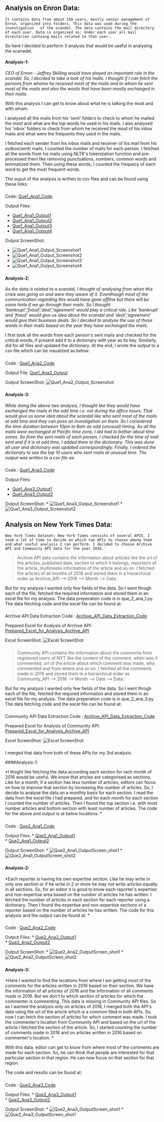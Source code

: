 ## Analysis on Enron Data:

```ENRON Dataset:
It contains data from about 150 users, mostly senior management of Enron, organized into folders. This data was used during the investigation   of the scandal. The data contains the mail directory of each user. Data is organised as: Under each user all mail directories containg mails related to that user. 
```

So here I decided to perform 3 analysis that would be useful in analysing the scanadal. 

#### Analysis-1:

*CEO of Enron - Jeffrey Skilling would have played an important role in the scandal. So, I decided to take a look of his mails. I thought if I can fetch the persons from whome he received most of the mails and to whom he sent most of the mails and also the words that have been mostly exchanged in their mails.*

With this analysis I can get to know about what he is talking the most and with whom.

I analysed all the mails from his 'sent' folders to check to whom he mailed the most and what are the top words he used in his mails.
I also analysed his 'inbox' folders to check from whom he received the most of his inbox mails and what were the frequents they used in the mails.

I fetched each sender from his inbox mails and receiver of his mail from his outbox(sent) mails. I counted the number of mails for each person.
I fetched all the words from his mails using NLTK's tokenization function and pre-processed them like removing punctuations, numbers, common words and lemmatized them. Then using these words, I counted the frequecy of each word to get the most frequent words.

The ouput of the analysis is written to csv files and can be found using these links:
#####
Code: [Que1_Ana1_Code](./Analysis%20on%20Enron%20Data/que_1_ana_1.ipynb)

Output Files:
  * [Que1_Ana1_Output1](./Analysis%20on%20Enron%20Data/ana_1/Analysis_1_Top10Receivers.xlsx)    
  * [Que1_Ana1_Output2](./Analysis%20on%20Enron%20Data/ana_1/Analysis_1_Top10_Outbox_Words.xlsx)
  * [Que1_Ana1_Output3](./Analysis%20on%20Enron%20Data/ana_1/Analysis_1_Top10Senders.xlsx)
  * [Que1_Ana1_Output4](./Analysis%20on%20Enron%20Data/ana_1/Analysis_1_Top10_Inbox_Words.xlsx)
    
    
Output ScreenShot: 
* ![Que1_Ana1_Output_Screenshot1](./Analysis%20on%20Enron%20Data/ana_1/Que-1_Ana-1_Output1.JPG)
* ![Que1_Ana1_Output_Screenshot2](./Analysis%20on%20Enron%20Data/ana_1/Que-1_Ana-1_Output2.JPG)
* ![Que1_Ana1_Output_Screenshot3](./Analysis%20on%20Enron%20Data/ana_1/Que-1_Ana-1_Output3.JPG)
* ![Que1_Ana1_Output_Screenshot4](./Analysis%20on%20Enron%20Data/ana_1/Que-1_Ana-1_Output4.JPG)

#####



#### Analysis-2:

*As the data is related to a scandal, I thought of analysing from when this crisis was going on and were they aware of it. Eventhough most of the communication regarding this would have gone offline but there will be some hints if we go through their mails. So I thought 'bankrupt','fraud','deal','ageement' would play a critical role. Like 'bankrupt' and 'fraud' would give us idea about the scandal and 'deal','agreement' would give their business deals. So I decided to analyse the use of these words in their mails based on the year they have exchanged the mails.*

I first took all the words from each person's sent mails and checked for the critical words; if present add it to a dictionary with year as its key. Similarly, did for all files and updated the dictionary. At the end, I wrote the output to a csv file which can be visualized as below:

#####
Code : [Que1_Ana2_Code](./Analysis%20on%20Enron%20Data/que_1_ana_2.ipynb)

Output File: [Que1_Ana2_Output](./Analysis%20on%20Enron%20Data/ana_2/Analysis_2_Critcal_Words_Yearwise.xlsx)    
    
Output ScreenShot: ![Que1_Ana2_Output_Screenshot](./Analysis%20on%20Enron%20Data/ana_2/Que-1_Ana-2.JPG)

#####

#### Analysis-3:

*While doing the above two analysis, I thought like they would have exchanged the mails in the odd time i.e. not during the office hours. That would give us some idea about the scandal like who sent most of the mails at odd time and they can pose an investigation on them. So I considered the time duration between 10pm to 6am as odd (unusual) timing. As all the mails were exchanged at Pacific time zone, I did had to bother about time zones. So from the sent mails of each person, I checked for the time of mail sent and if it is at odd time, I added them to the dictionary. This was done all user and dictionary was updated correspondingly. Finally, I ordered the dictionary to see the top 10 users who sent mails at unusual time. The output was written to a csv file as:*

#####
Code : [Que1_Ana3_Code](./Analysis%20on%20Enron%20Data/que_1_ana_3.ipynb)


Output Files:
   * [Que1_Ana3_Output1](./Analysis%20on%20Enron%20Data/ana_3/Analysis_3_Odd_Time_Mail_Senders.xlsx)    
   * [Que1_Ana3_Output2](./Analysis%20on%20Enron%20Data/ana_3/Analysis_3_Top_10_Odd_Time_Mail_Senders.xlsx)
    
Output ScreenShot: 
    * ![Que1_Ana3_Output_Screenshot1](./Analysis%20on%20Enron%20Data/ana_3/Que-1_Ana-3_Output1.JPG)
    * ![Que1_Ana3_Output_Screenshot2](./Analysis%20on%20Enron%20Data/ana_3/Que-1_Ana-3_Output2.JPG)

#####

###
## Analysis on New York Times Data:


``
New York Times Dataset: New York Times consists of several APIS. I took a lot of time to decide on which two APIs to choose among them and what useful analysis I can perform. I decided to choose Archive API and Community API data for the year 2016.
``

>Archive API data contains the information about articles like the url of the articles, published date, section to which it belongs, reporter/s of the article, multimedia information of the article and so on. I fetched the articles of all months of 2016 and stored them in a hierarchical order as Archive_API --> 2016 --> Month --> Data.

But for my analysis I wanted only few fields of the data. So I went throgh each of the file, fetched the required information and stored them in an excel file for my analysis. The data preperation code is in que_2_ana_1.py. The data fetching code and the excel file can be found at:

#####
Archive API Data Extraction Code : [Archive_API_Data_Extraction_Code](./Analysis%20on%20New%20York%20Times%20Data/que_2_Archive_API_data_extraction.py)

Prepared Excel for Analysis of Archive API: [Prepared_Excel_for_Analysis_Archive_API](./Analysis%20on%20New%20York%20Times%20Data/Archive_API_Data_For_Analysis.xlsx)    
    
Excel ScreenShot: ![Excel ScreenShot](./Analysis%20on%20New%20York%20Times%20Data/Archive_API_Prepared_Data.JPG)

#####


>Community API contains the information about the comments from registered users of NYT like the content of the comment, when was it commented, url of the article about which comment was made, who commented and from where and so on. I fetched all the comments made in 2016 and stored them in a hierarchical order as Community_API --> 2016 --> Month --> Date --> Data.

But for my analysis I wanted only few fields of the data. So I went throgh each of the file, fetched the required information and stored them in an excel file for my analysis. The data preperation code is in que_2_ana_3.py.  The data fetching code and the excel file can be found at:

#####
Community API Data Extraction Code : [Archive_API_Data_Extraction_Code](./Analysis%20on%20New%20York%20Times%20Data/que_2_Community_API_data_extraction.ipynb)

Prepared Excel for Analysis of Community API: [Prepared_Excel_for_Analysis_Archive_API](./Analysis%20on%20New%20York%20Times%20Data/Community_API_Data_For_Analysis.xlsx)    
    
Excel ScreenShot: ![Excel ScreenShot](./Analysis%20on%20New%20York%20Times%20Data/Community_API_Prepared_Data.JPG)

#####

I merged that data from both of these APIs for my 3rd analysis.

####Analysis-1:

*I thoght like fetching the data according each section for rach month of 2016 would be useful. We know that artcles are categorised as sections. Like for a month, if a section has less number of articles, editors can focus on how to improve that section by increasing the number of articles. So, I decide to analyse the data on a monthly basis for each section. I read the data from the excel file I had prepared, and for each month for each section I counted the number of articles. Then I found the top section i.e. with most number articles and bottom section with least number of articles. The code for the above and output is at below locations: *

#####
Code : [Que2_Ana1_Code](./Analysis%20on%20New%20York%20Times%20Data/que_2_ana_1.ipynb)

Output Files: 
    * [Que2_Ana1_Output1](./Analysis%20on%20New%20York%20Times%20Data/ana_1/Analysis_1_Ouput_Monthwise_Sectionwise_Data.xlsx)    
    * [Que2_Ana1_Output2](./Analysis%20on%20New%20York%20Times%20Data/ana_1/Analysis_1_Ouput_Top_Bottom_Section_Monthwise.xlsx)
    
Output ScreenShot:
    * ![Que2_Ana1_OutputScreen_shot1](./Analysis%20on%20New%20York%20Times%20Data/ana_1/Que-2_Ana-1_Output1.JPG)
    * ![Que2_Ana1_OutputScreen_shot2](./Analysis%20on%20New%20York%20Times%20Data/ana_1/Que-2_Ana-1_Output2.JPG)

#####


#### Analysis-2:

*Each reporter is having his own expertise section. Like he may write in only one section or if he write in 2 or more he may not write articles equally in all sections. So, for an editor it is good to know each reporter's expertise and non-expertise area based on the number of articles he has written. I fetched the number of articles in each section for each reporter using a dictionary. Then I found the expertise and non-expertise sections of a reporter based on the number of articles he has written. The code for this analysis and the output can be found at: *

#####
Code : [Que2_Ana2_Code](./Analysis%20on%20New%20York%20Times%20Data/que_2_ana_2.ipynb)

Output Files: 
    * [Que2_Ana2_Output1](./Analysis%20on%20New%20York%20Times%20Data/ana_2/Analysis_2_Ouput_Reporterwise_Sectionwise_Data.xlsx)    
    * [Que2_Ana2_Output2](./Analysis%20on%20New%20York%20Times%20Data/ana_2/Analysis_2_Ouput_Reporterwise_Expertise_Non-Expertise_Section_Data.xlsx)
    
Output ScreenShot: 
    * ![Que2_Ana2_OutputScreen_shot1](./Analysis%20on%20New%20York%20Times%20Data/ana_2/Que-2_Ana-2_Output1.JPG)
    * ![Que2_Ana2_OutputScreen_shot2](./Analysis%20on%20New%20York%20Times%20Data/ana_2/Que-2_Ana-2_Output2.JPG)

#####


#### Analysis-3:
*Here I wanted to find the locations from where I am getting most of the comments for the articles written in 2016 based on their section. 
We have the information of all articles of 2016 and the information of all comments made in 2016. But we don't to which section of articles for which the commenter is commenting. This data is missing in Community API files. So as I wanted the analysis only on articles of 2016,
I merged both the API's data using the url of the article which is a common filed in both APIs. So, now I can fetch the section of articles for which comment was made. I took the commenter's location from Community API and based on the url of the article I fetched the section of the article. So, I started counting the number of comments made in 2016 and on articles written in 2016 based on commenter's location. *

With this data, editor can get to know from where most of the comments are made for each section. So, he can think that people are interested for that particular section in that region. He can now focus on that section for that region.

The code and results can be found at:

#####
Code : [Que2_Ana3_Code](./Analysis%20on%20New%20York%20Times%20Data/que_2_ana_3.ipynb)

Output Files: 
    * [Que2_Ana3_Output1](./Analysis%20on%20New%20York%20Times%20Data/ana_3/Analysis_3_Sectionwise_Loctaionwise_Comments.xlsx)    
    * [Que2_Ana3_Output2](./Analysis%20on%20New%20York%20Times%20Data/ana_3/Analysis_3_Ouput_Sectionwise_Most_Least_Commenting_Locations.xlsx)
    
Output ScreenShot: 
    * ![Que2_Ana3_OutputScreen_shot1](./Analysis%20on%20New%20York%20Times%20Data/ana_3/Que-2_Ana-3_Output1.JPG)
    * ![Que2_Ana3_OutputScreen_shot1](./Analysis%20on%20New%20York%20Times%20Data/ana_3/Que-2_Ana-3_Output2.JPG)

#####
